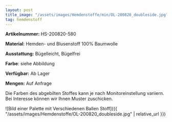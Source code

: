 ```yaml
---
layout: post
title_image: "/assets/images/Hemdenstoffe/min/OL-200820_doubleside.jpg"
tag: hemdenstoff
---
```


**Artikelnummer:** HS-200820-580

**Material**: Hemden- und Blusenstoff 100% Baumwolle

**Ausstattung:** Bügelleicht, Bügelfrei

**Farbe**: siehe Abbildung

**Verfügbar:** Ab Lager

**Mengen:** Auf Anfrage

Die Farben des abgebilten Stoffes kann je nach Monitoreinstellung variiern. Bei Interesse können wir Ihnen Muster zuschicken.


![Bild einer Palette mit Verschiedenen Ballen Stoff]({{ "/assets/images/Hemdenstoffe/OL-200820_doubleside.jpg" | relative_url }})


